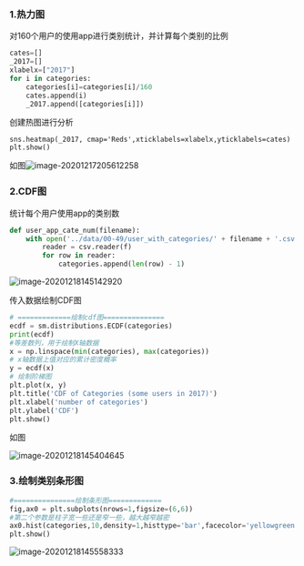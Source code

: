 ### 1.热力图

对160个用户的使用app进行类别统计，并计算每个类别的比例

```python
cates=[]
_2017=[]
xlabelx=["2017"]
for i in categories:
    categories[i]=categories[i]/160
    cates.append(i)
    _2017.append([categories[i]])
```

创建热图进行分析

```
sns.heatmap(_2017, cmap='Reds',xticklabels=xlabelx,yticklabels=cates)
plt.show()
```

如图![image-20201217205612258](C:\Users\okey_upppp\AppData\Roaming\Typora\typora-user-images\image-20201217205612258.png)

### 2.CDF图

统计每个用户使用app的类别数

```python
def user_app_cate_num(filename):
    with open('../data/00-49/user_with_categories/' + filename + '.csv', 'r') as f:
        reader = csv.reader(f)
        for row in reader:
            categories.append(len(row) - 1)
```

![image-20201218145142920](C:\Users\okey_upppp\AppData\Roaming\Typora\typora-user-images\image-20201218145142920.png)

传入数据绘制CDF图

```python
# =============绘制cdf图===============
ecdf = sm.distributions.ECDF(categories)
print(ecdf)
#等差数列，用于绘制X轴数据
x = np.linspace(min(categories), max(categories))
# x轴数据上值对应的累计密度概率
y = ecdf(x)
# 绘制阶梯图
plt.plot(x, y)
plt.title('CDF of Categories (some users in 2017)')
plt.xlabel('number of categories')
plt.ylabel('CDF')
plt.show()
```

如图

![image-20201218145404645](C:\Users\okey_upppp\AppData\Roaming\Typora\typora-user-images\image-20201218145404645.png)

### 3.绘制类别条形图

```python
#===============绘制条形图=============
fig,ax0 = plt.subplots(nrows=1,figsize=(6,6))
#第二个参数是柱子宽一些还是窄一些，越大越窄越密
ax0.hist(categories,10,density=1,histtype='bar',facecolor='yellowgreen',alpha=0.75)
plt.show()
```

![image-20201218145558333](C:\Users\okey_upppp\AppData\Roaming\Typora\typora-user-images\image-20201218145558333.png)



